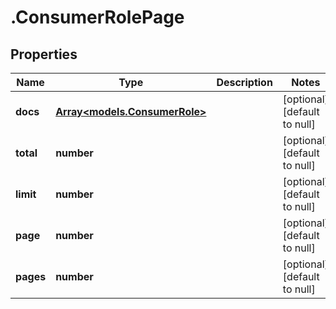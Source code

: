 # .ConsumerRolePage

## Properties
Name | Type | Description | Notes
------------ | ------------- | ------------- | -------------
**docs** | [**Array&lt;models.ConsumerRole&gt;**](models.ConsumerRole.md) |  | [optional] [default to null]
**total** | **number** |  | [optional] [default to null]
**limit** | **number** |  | [optional] [default to null]
**page** | **number** |  | [optional] [default to null]
**pages** | **number** |  | [optional] [default to null]



